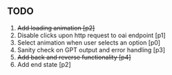 ## TODO 
1. ~~Add loading animation [p2]~~
2. Disable clicks upon http request to oai endpoint [p1]
3. Select animation when user selects an option [p0]
4. Sanity check on GPT output and error handling [p3]
5. ~~Add back and reverse functionality [p4]~~
6. Add end state [p2]